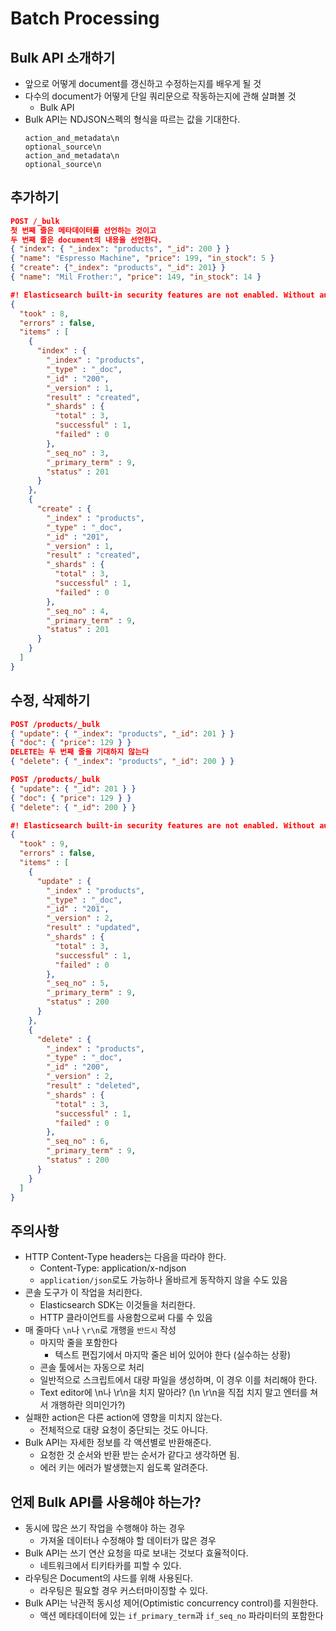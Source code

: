 # Batch Processing

## Bulk API 소개하기

-   앞으로 어떻게 document를 갱신하고 수정하는지를 배우게 될 것
-   다수의 document가 어떻게 단일 쿼리문으로 작동하는지에 관해 살펴볼 것
    -   Bulk API
-   Bulk API는 NDJSON스펙의 형식을 따르는 값을 기대한다.
    ```
    action_and_metadata\n
    optional_source\n
    action_and_metadata\n
    optional_source\n
    ```

## 추가하기

```json
POST /_bulk
첫 번째 줄은 메타데이터를 선언하는 것이고
두 번째 줄은 document의 내용을 선언한다.
{ "index": { "_index": "products", "_id": 200 } }
{ "name": "Espresso Machine", "price": 199, "in_stock": 5 }
{ "create": {"_index": "products", "_id": 201} }
{ "name": "Mil Frother:", "price": 149, "in_stock": 14 }
```

```json
#! Elasticsearch built-in security features are not enabled. Without authentication, your cluster could be accessible to anyone. See https://www.elastic.co/guide/en/elasticsearch/reference/7.15/security-minimal-setup.html to enable security.
{
  "took" : 8,
  "errors" : false,
  "items" : [
    {
      "index" : {
        "_index" : "products",
        "_type" : "_doc",
        "_id" : "200",
        "_version" : 1,
        "result" : "created",
        "_shards" : {
          "total" : 3,
          "successful" : 1,
          "failed" : 0
        },
        "_seq_no" : 3,
        "_primary_term" : 9,
        "status" : 201
      }
    },
    {
      "create" : {
        "_index" : "products",
        "_type" : "_doc",
        "_id" : "201",
        "_version" : 1,
        "result" : "created",
        "_shards" : {
          "total" : 3,
          "successful" : 1,
          "failed" : 0
        },
        "_seq_no" : 4,
        "_primary_term" : 9,
        "status" : 201
      }
    }
  ]
}
```

## 수정, 삭제하기

```json
POST /products/_bulk
{ "update": { "_index": "products", "_id": 201 } }
{ "doc": { "price": 129 } }
DELETE는 두 번째 줄을 기대하지 않는다
{ "delete": { "_index": "products", "_id": 200 } }
```

```json
POST /products/_bulk
{ "update": { "_id": 201 } }
{ "doc": { "price": 129 } }
{ "delete": { "_id": 200 } }
```

```json
#! Elasticsearch built-in security features are not enabled. Without authentication, your cluster could be accessible to anyone. See https://www.elastic.co/guide/en/elasticsearch/reference/7.15/security-minimal-setup.html to enable security.
{
  "took" : 9,
  "errors" : false,
  "items" : [
    {
      "update" : {
        "_index" : "products",
        "_type" : "_doc",
        "_id" : "201",
        "_version" : 2,
        "result" : "updated",
        "_shards" : {
          "total" : 3,
          "successful" : 1,
          "failed" : 0
        },
        "_seq_no" : 5,
        "_primary_term" : 9,
        "status" : 200
      }
    },
    {
      "delete" : {
        "_index" : "products",
        "_type" : "_doc",
        "_id" : "200",
        "_version" : 2,
        "result" : "deleted",
        "_shards" : {
          "total" : 3,
          "successful" : 1,
          "failed" : 0
        },
        "_seq_no" : 6,
        "_primary_term" : 9,
        "status" : 200
      }
    }
  ]
}
```

## 주의사항

-   HTTP Content-Type headers는 다음을 따라야 한다.
    -   Content-Type: application/x-ndjson
    -   `application/json`로도 가능하나 올바르게 동작하지 않을 수도 있음
-   콘솔 도구가 이 작업을 처리한다.
    -   Elasticsearch SDK는 이것들을 처리한다.
    -   HTTP 클라이언트를 사용함으로써 다룰 수 있음
-   매 줄마다 `\n`나 `\r\n`로 개행을 `반드시` 작성
    -   마지막 줄을 포함한다
        -   텍스트 편집기에서 마지막 줄은 비어 있어야 한다 (실수하는 상황)
    -   콘솔 툴에서는 자동으로 처리
    -   일반적으로 스크립트에서 대량 파일을 생성하며, 이 경우 이를 처리해야 한다.
    -   Text editor에 \n나 \r\n을 치지 말아라? (\n \r\n을 직접 치지 말고 엔터를 쳐서 개행하란 의미인가?)
-   실패한 action은 다른 action에 영향을 미치지 않는다.
    -   전체적으로 대량 요청이 중단되는 것도 아니다.
-   Bulk API는 자세한 정보를 각 액션별로 반환해준다.
    -   요청한 것 순서와 반환 받는 순서가 같다고 생각하면 됨.
    -   에러 키는 에러가 발생했는지 쉽도록 알려준다.

## 언제 Bulk API를 사용해야 하는가?

-   동시에 많은 쓰기 작업을 수행해야 하는 경우
    -   가져올 데이터나 수정해야 할 데이터가 많은 경우
-   Bulk API는 쓰기 연산 요청을 따로 보내는 것보다 효율적이다.
    -   네트워크에서 티키타카를 피할 수 있다.
-   라우팅은 Document의 샤드를 위해 사용된다.
    -   라우팅은 필요할 경우 커스터마이징할 수 있다.
-   Bulk API는 낙관적 동시성 제어(Optimistic concurrency control)를 지원한다.
    -   액션 메타데이터에 있는 `if_primary_term`과 `if_seq_no` 파라미터의 포함한다
